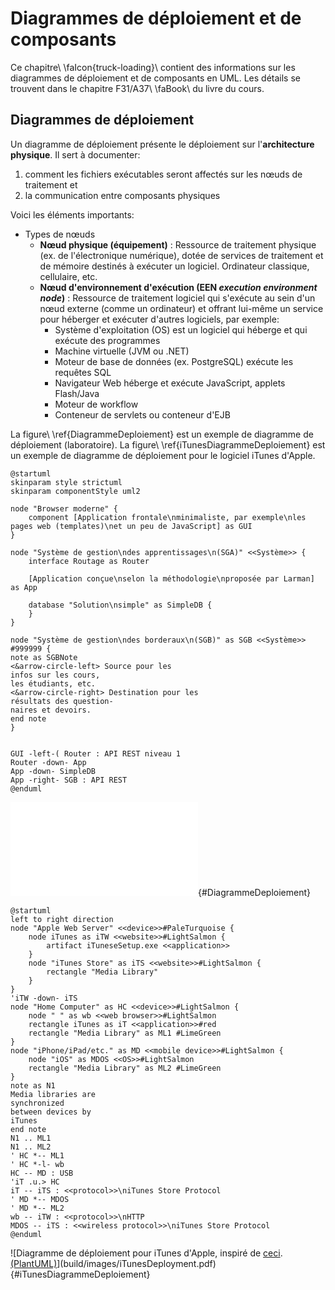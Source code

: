 # Diagrammes de déploiement et de composants

Ce chapitre\ \faIcon{truck-loading}\ contient des informations sur les diagrammes de déploiement et de composants en UML. Les détails se trouvent dans le chapitre F31/A37\ \faBook\ du livre du cours.

## Diagrammes de déploiement

Un diagramme de déploiement présente le déploiement sur l'**architecture physique**. Il sert à documenter:

1. comment les fichiers exécutables seront affectés sur les nœuds de traitement et 
2. la communication entre composants physiques

Voici les éléments importants:

- Types de nœuds
  - **Nœud physique (équipement)** : Ressource de traitement physique (ex. de l'électronique numérique), dotée de services de traitement et de mémoire destinés à exécuter un logiciel. Ordinateur classique, cellulaire, etc.
  - **Nœud d'environnement d'exécution  (EEN *execution environment node*)** : Ressource de traitement logiciel qui s'exécute au sein d'un nœud externe (comme un ordinateur) et offrant lui-même un service pour héberger et exécuter d'autres logiciels, par exemple:
    - Système d'exploitation (OS) est un logiciel qui héberge et qui exécute des programmes
    - Machine virtuelle (JVM ou .NET)
    - Moteur de base de données (ex. PostgreSQL) exécute les requêtes SQL
    - Navigateur Web héberge et exécute JavaScript, applets Flash/Java
    - Moteur de workflow
    - Conteneur de servlets ou conteneur d'EJB

La figure\ \ref{DiagrammeDeploiement} est un exemple de diagramme de déploiement (laboratoire). 
La figure\ \ref{iTunesDiagrammeDeploiement} est un exemple de diagramme de déploiement pour le logiciel iTunes d'Apple. 

```{.plantuml hide-image=true plantuml-filename=build/images/DiagrammeDeploiement.pdf}
@startuml
skinparam style strictuml
skinparam componentStyle uml2

node "Browser moderne" {
    component [Application frontale\nminimaliste, par exemple\nles pages web (templates)\net un peu de JavaScript] as GUI
}

node "Système de gestion\ndes apprentissages\n(SGA)" <<Système>> {
    interface Routage as Router

    [Application conçue\nselon la méthodologie\nproposée par Larman] as App

    database "Solution\nsimple" as SimpleDB {
    } 
}

node "Système de gestion\ndes borderaux\n(SGB)" as SGB <<Système>> #999999 {
note as SGBNote
<&arrow-circle-left> Source pour les
infos sur les cours, 
les étudiants, etc.
<&arrow-circle-right> Destination pour les
résultats des question-
naires et devoirs.
end note
}


GUI -left-( Router : API REST niveau 1
Router -down- App
App -down- SimpleDB
App -right- SGB : API REST
@enduml
```

![Diagramme de déploiement du système à développer pour le laboratoire. [(PlantUML)](http://www.plantuml.com/plantuml/uml/ZLDHQnin37xthn0PZ1HwXUrj8uGcT8IECKPlUrhseDmfgPbFzcGxQHdzFLj-H_vOvRkaetsQuUuaMVxqwPFlCYQKb3jdua_B0GKxYEdUaRx5DYzs6jy5pyIfxbDqywqnx5k2qLpyBf90fvumZU2t0LrF9-3xB0Hd6qpMCwp5Sq97I-uismwTZOdEGQi0tL4NoewZg86DldUqWd4gOKmKpvPC2J93e0nQ-YDkiMx4XlG3CCBYsxLvEB6gxsCw_Esev2bIgRtaLY4n155MDiPIOSdZUZ4x6y5aSZendHuxi9n8rjWGtFYSDBiKAIQ9wHEUDTPuFlp9oZwIKzSXT8TzklMjTtvZDHx41nyFU-gR_OJI8VUy5MN0Qp7X2cDXxrqUA4TRD1cLlBeth-P7UW_m7zsklEXKCD_rZSxF1g35_7c_hzxrIu7P9pgcV5RJJ5wZw7ohnahZg7AqJbEeVHPL9UW7T5R6yjf7Y8EdGcI9vs2AhGharY8d3L1gBbxYYTtSAk1LeSo3Za-eSjZ7x1Ac2AMJNtdegpACLZIWLw6bhRSIBmnn2uLwKSJeFO2UQJK-ZWlUm-pBDTnygBy2sorXXZVck5MrViTLFmHzJkv9wo7MqwnwtVuXcKkjgZ_28m00)](build/images/DiagrammeDeploiement.pdf){#DiagrammeDeploiement}

```{.plantuml hide-image=true plantuml-filename=build/images/iTunesDeployment.pdf}
@startuml
left to right direction
node "Apple Web Server" <<device>>#PaleTurquoise {
    node iTunes as iTW <<website>>#LightSalmon {
        artifact iTuneseSetup.exe <<application>>
    }
    node "iTunes Store" as iTS <<website>>#LightSalmon {
        rectangle "Media Library"
    }
}
'iTW -down- iTS
node "Home Computer" as HC <<device>>#LightSalmon {
    node " " as wb <<web browser>>#LightSalmon
    rectangle iTunes as iT <<application>>#red
    rectangle "Media Library" as ML1 #LimeGreen
}
node "iPhone/iPad/etc." as MD <<mobile device>>#LightSalmon {
    node "iOS" as MDOS <<OS>>#LightSalmon
    rectangle "Media Library" as ML2 #LimeGreen
}
note as N1
Media libraries are
synchronized
between devices by
iTunes
end note
N1 .. ML1
N1 .. ML2
' HC *-- ML1
' HC *-l- wb
HC -- MD : USB
'iT .u.> HC
iT -- iTS : <<protocol>>\niTunes Store Protocol
' MD *-- MDOS
' MD *-- ML2
wb -- iTW : <<protocol>>\nHTTP
MDOS -- iTS : <<wireless protocol>>\niTunes Store Protocol
@enduml
```

![Diagramme de déploiement pour iTunes d'Apple, inspiré de [ceci](https://www.uml-diagrams.org/apple-itunes-uml-deployment-diagram-example.html). [(PlantUML)](http://www.plantuml.com/plantuml/uml/ZLF9JkGm4BtxAqhXW3HIWfeZGX6RH1yQEb9wr9UvE4b1MtBiO3k4dX7_FbM91M4Hu9ENUlKMssS-I1VwLWkDTm621QVkTm4QvR0EoXfXR8EGd7UTHjXY1IMwHtG9d9us-AXgpFE3GchSzEwXjyeZ_1D0OuIfJM_GW_Gqsn9YmCghm90LivHIjzP400-Iekva7I8GImnzb-4J4bQI0bLBrfJd8-BvbIY9J6Mm3fE9iFm18PkKvfwi9JVOA0ahLJdfzaaaU1Q7h3njx61IxXdZMDeMuTAsNHyu2-9RNiuJ-SWsuM2i7Qf96bJE3XxTMu1uAsoUuViO3XmsuaiVZBjPBO08MhnsY8OynSYAdJLuf0hP766eiwdsYZXQMobgzQqRjIuZQCrXhyilZNogxFYzie1ySBiGKxKUgnK7u53ulQbtpXhrbtnN60P2HPaUghsOiX9e6k1EudO1MSR-NsR7uf2lwbUQZjjneLEw4q5Jthw24_XTNl3DGzPdEPLGOpxYDtL2HZjdWwsjplC_Plxme8W7r9VQZ2GKpMn5_7JvOwljXrRBpQOGOvOphe4-eaRluNlIC_9DF_a_)](build/images/iTunesDeployment.pdf){#iTunesDiagrammeDeploiement}
